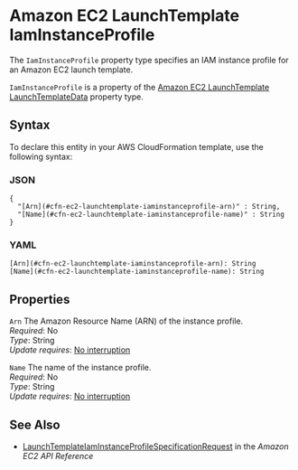 # Amazon EC2 LaunchTemplate IamInstanceProfile<a name="aws-properties-ec2-launchtemplate-iaminstanceprofile"></a>

<a name="aws-properties-ec2-launchtemplate-iaminstanceprofile-description"></a>The `IamInstanceProfile` property type specifies an IAM instance profile for an Amazon EC2 launch template\.

<a name="aws-properties-ec2-launchtemplate-iaminstanceprofile-inheritance"></a> `IamInstanceProfile` is a property of the [Amazon EC2 LaunchTemplate LaunchTemplateData](aws-properties-ec2-launchtemplate-launchtemplatedata.md) property type\.

## Syntax<a name="aws-properties-ec2-launchtemplate-iaminstanceprofile-syntax"></a>

To declare this entity in your AWS CloudFormation template, use the following syntax:

### JSON<a name="aws-properties-ec2-launchtemplate-iaminstanceprofile-syntax.json"></a>

```
{
  "[Arn](#cfn-ec2-launchtemplate-iaminstanceprofile-arn)" : String,
  "[Name](#cfn-ec2-launchtemplate-iaminstanceprofile-name)" : String
}
```

### YAML<a name="aws-properties-ec2-launchtemplate-iaminstanceprofile-syntax.yaml"></a>

```
[Arn](#cfn-ec2-launchtemplate-iaminstanceprofile-arn): String
[Name](#cfn-ec2-launchtemplate-iaminstanceprofile-name): String
```

## Properties<a name="aws-properties-ec2-launchtemplate-iaminstanceprofile-properties"></a>

`Arn`  <a name="cfn-ec2-launchtemplate-iaminstanceprofile-arn"></a>
The Amazon Resource Name \(ARN\) of the instance profile\.  
 *Required*: No  
 *Type*: String  
 *Update requires*: [No interruption](using-cfn-updating-stacks-update-behaviors.md#update-no-interrupt) 

`Name`  <a name="cfn-ec2-launchtemplate-iaminstanceprofile-name"></a>
The name of the instance profile\.  
 *Required*: No  
 *Type*: String  
 *Update requires*: [No interruption](using-cfn-updating-stacks-update-behaviors.md#update-no-interrupt) 

## See Also<a name="aws-properties-ec2-launchtemplate-iaminstanceprofile-seealso"></a>
+ [LaunchTemplateIamInstanceProfileSpecificationRequest](https://docs.aws.amazon.com/AWSEC2/latest/APIReference/API_LaunchTemplateIamInstanceProfileSpecificationRequest.html.html) in the *Amazon EC2 API Reference*